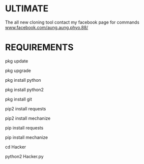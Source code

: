
          
# ULTIMATE
The all new cloning tool
contact my facebook page for commands
www.facebook.com/aung.aung.phyo.88/

# REQUIREMENTS 

pkg update

pkg upgrade

pkg install python

pkg install python2

pkg install git

pip2 install requests

pip2 install mechanize

pip install requests

pip install mechanize

cd Hacker

python2 Hacker.py
